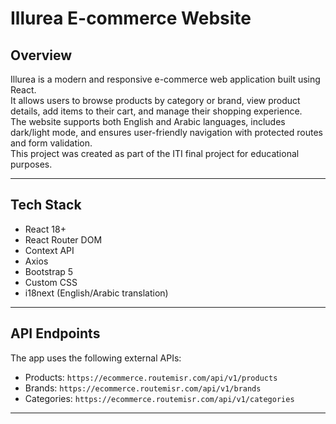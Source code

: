 # Illurea E-commerce Website

## Overview

Illurea is a modern and responsive e-commerce web application built using React.  
It allows users to browse products by category or brand, view product details, add items to their cart, and manage their shopping experience.  
The website supports both English and Arabic languages, includes dark/light mode, and ensures user-friendly navigation with protected routes and form validation.  
This project was created as part of the ITI final project for educational purposes.

---

## Tech Stack

- React 18+
- React Router DOM
- Context API
- Axios
- Bootstrap 5
- Custom CSS
- i18next (English/Arabic translation)

---

## API Endpoints

The app uses the following external APIs:

- Products: `https://ecommerce.routemisr.com/api/v1/products`
- Brands: `https://ecommerce.routemisr.com/api/v1/brands`
- Categories: `https://ecommerce.routemisr.com/api/v1/categories`

---
